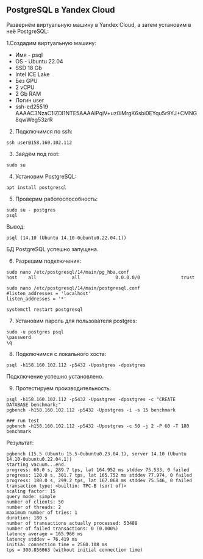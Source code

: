 ## PostgreSQL в Yandex Cloud

Развернём виртуальную машину в Yandex Cloud, а затем установим в неё PostgreSQL:

1.Создадим виртуальную машину:
* Имя - psql
* OS - Ubuntu 22.04
* SSD 18 Gb
* Intel ICE Lake
* Без GPU
* 2 vCPU
* 2 Gb RAM
* Логин user
* ssh-ed25519 AAAAC3NzaC1lZDI1NTE5AAAAIPqiV+uz0iMrgK6sbi0EYqu5r9YJ+CMNG8qwWeg53zrR 

2. Подключимся по ssh:
```
ssh user@158.160.102.112
```
3. Зайдём под root:
```
sudo su
```
4. Установим PostgreSQL:
```
apt install postgresql
```

5. Проверим работоспособность:
```
sudo su - postgres
psql
```
Вывод:
```
psql (14.10 (Ubuntu 14.10-0ubuntu0.22.04.1))
```

БД PostgreSQL успешно запущена.

6. Разрешим подключения:
```
sudo nano /etc/postgresql/14/main/pg_hba.conf
host    all             all             0.0.0.0/0               trust
```
```
sudo nano /etc/postgresql/14/main/postgresql.conf
#listen_addresses = 'localhost'
listen_addresses = '*'
```
```
systemctl restart postgresql
```

7. Установим пароль для пользователя postgres:
```
sudo -u postgres psql
\password
\q
```

8. Подключимся с локального хоста:
```
psql -h158.160.102.112 -p5432 -Upostgres -dpostgres
```
Подключение успешно установлено.

9. Протестируем производительность:
```
psql -h158.160.102.112 -p5432 -Upostgres -dpostgres -c "CREATE DATABASE benchmark;"
pgbench -h158.160.102.112 -p5432 -Upostgres -i -s 15 benchmark

### run test
pgbench -h158.160.102.112 -p5432 -Upostgres -c 50 -j 2 -P 60 -T 180 benchmark
```

Результат:
```
pgbench (15.5 (Ubuntu 15.5-0ubuntu0.23.04.1), server 14.10 (Ubuntu 14.10-0ubuntu0.22.04.1))
starting vacuum...end.
progress: 60.0 s, 289.7 tps, lat 164.952 ms stddev 75.533, 0 failed
progress: 120.0 s, 301.7 tps, lat 165.752 ms stddev 77.974, 0 failed
progress: 180.0 s, 299.2 tps, lat 167.068 ms stddev 75.546, 0 failed
transaction type: <builtin: TPC-B (sort of)>
scaling factor: 15
query mode: simple
number of clients: 50
number of threads: 2
maximum number of tries: 1
duration: 180 s
number of transactions actually processed: 53488
number of failed transactions: 0 (0.000%)
latency average = 165.966 ms
latency stddev = 76.419 ms
initial connection time = 2560.108 ms
tps = 300.856063 (without initial connection time)
```